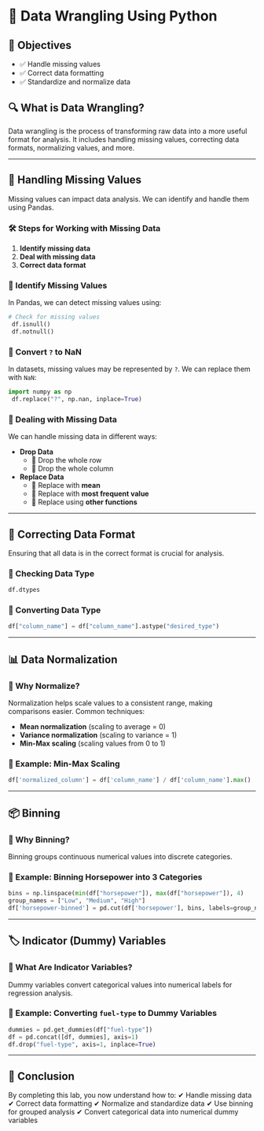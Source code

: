 # 🚀 Data Wrangling Using Python

## 🎯 Objectives

- ✅ Handle missing values
- ✅ Correct data formatting
- ✅ Standardize and normalize data

## 🔍 What is Data Wrangling?
Data wrangling is the process of transforming raw data into a more useful format for analysis. It includes handling missing values, correcting data formats, normalizing values, and more.

---

## 🔎 Handling Missing Values
Missing values can impact data analysis. We can identify and handle them using Pandas.

### 🛠 Steps for Working with Missing Data
1. **Identify missing data**
2. **Deal with missing data**
3. **Correct data format**

### 🔹 Identify Missing Values
In Pandas, we can detect missing values using:
```python
# Check for missing values
 df.isnull()
 df.notnull()
```

### 🔹 Convert `?` to NaN
In datasets, missing values may be represented by `?`. We can replace them with `NaN`:
```python
import numpy as np
 df.replace("?", np.nan, inplace=True)
```

### 🔹 Dealing with Missing Data
We can handle missing data in different ways:
- **Drop Data**
  - 🔻 Drop the whole row
  - 🔻 Drop the whole column
- **Replace Data**
  - 🔄 Replace with **mean**
  - 🔄 Replace with **most frequent value**
  - 🔄 Replace using **other functions**

---

## 📏 Correcting Data Format
Ensuring that all data is in the correct format is crucial for analysis.

### 🔹 Checking Data Type
```python
df.dtypes
```

### 🔹 Converting Data Type
```python
df["column_name"] = df["column_name"].astype("desired_type")
```

---

## 📊 Data Normalization
### 🤔 Why Normalize?
Normalization helps scale values to a consistent range, making comparisons easier. Common techniques:
- **Mean normalization** (scaling to average = 0)
- **Variance normalization** (scaling to variance = 1)
- **Min-Max scaling** (scaling values from 0 to 1)

### 🔹 Example: Min-Max Scaling
```python
df['normalized_column'] = df['column_name'] / df['column_name'].max()
```

---

## 📦 Binning
### 🤔 Why Binning?
Binning groups continuous numerical values into discrete categories.

### 🔹 Example: Binning Horsepower into 3 Categories
```python
bins = np.linspace(min(df["horsepower"]), max(df["horsepower"]), 4)
group_names = ["Low", "Medium", "High"]
df['horsepower-binned'] = pd.cut(df['horsepower'], bins, labels=group_names, include_lowest=True)
```

---

## 🏷️ Indicator (Dummy) Variables
### 🤔 What Are Indicator Variables?
Dummy variables convert categorical values into numerical labels for regression analysis.

### 🔹 Example: Converting `fuel-type` to Dummy Variables
```python
dummies = pd.get_dummies(df["fuel-type"])
df = pd.concat([df, dummies], axis=1)
df.drop("fuel-type", axis=1, inplace=True)
```

---

## 🎉 Conclusion
By completing this lab, you now understand how to:
✔ Handle missing data
✔ Correct data formatting
✔ Normalize and standardize data
✔ Use binning for grouped analysis
✔ Convert categorical data into numerical dummy variables



